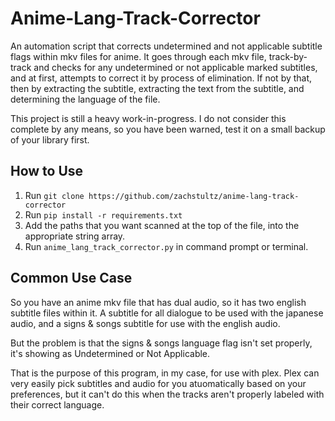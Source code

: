 # Anime-Lang-Track-Corrector
An automation script that corrects undetermined and not applicable subtitle flags within mkv files for anime. 
It goes through each mkv file, track-by-track and checks for any undetermined or not applicable marked subtitles, and at first, attempts to correct it by process of elimination. If not by that, then by extracting the subtitle, extracting the text from the subtitle, and determining the language of the file.

This project is still a heavy work-in-progress.
I do not consider this complete by any means, so you have been warned, test it on a small backup of your library first.

## How to Use
1. Run ``` git clone https://github.com/zachstultz/anime-lang-track-corrector ```
2. Run ```pip install -r requirements.txt```
3. Add the paths that you want scanned at the top of the file, into the appropriate string array.
4. Run ```anime_lang_track_corrector.py``` in command prompt or terminal.

## Common Use Case
So you have an anime mkv file that has dual audio, so it has two english subtitle files within it. A subtitle for all dialogue to be used with the japanese audio, and a signs & songs subtitle for use with the english audio.

But the problem is that the signs & songs language flag isn't set properly, it's showing as Undetermined or Not Applicable.

That is the purpose of this program, in my case, for use with plex. Plex can very easily pick subtitles and audio for you atuomatically based on your preferences, but it can't do this when the tracks aren't properly labeled with their correct language.
